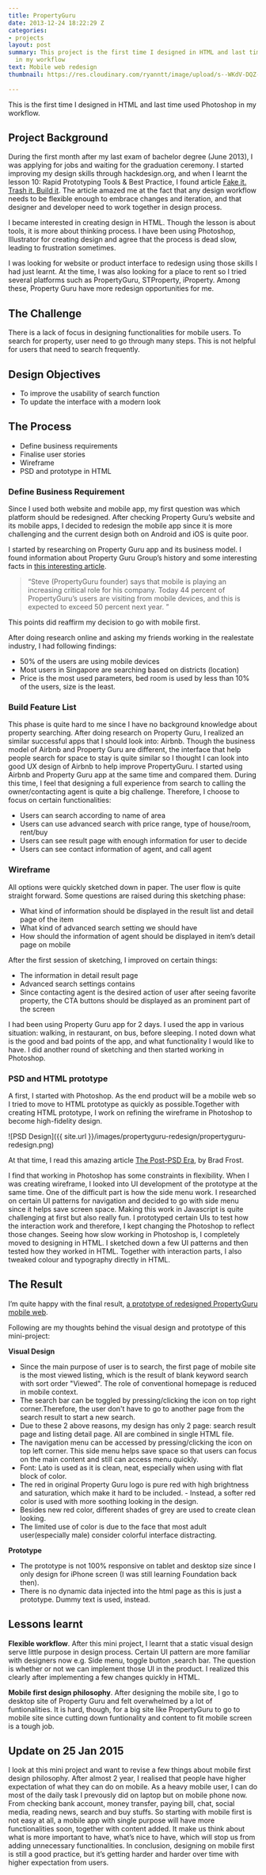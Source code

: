 ```yaml
---
title: PropertyGuru
date: 2013-12-24 18:22:29 Z
categories:
- projects
layout: post
summary: This project is the first time I designed in HTML and last time used Photoshop
  in my workflow
text: Mobile web redesign
thumbnail: https://res.cloudinary.com/ryanntt/image/upload/s--WKdV-DQZ--/c_scale,w_768/v1506606844/propertyguru/thumbnail.jpg
  
---
```


This is the first time I designed in HTML and last time used Photoshop in my workflow.

## Project Background

During the first month after my last exam of bachelor degree (June 2013), I was applying for jobs and waiting for the graduation ceremony. I started improving my design skills through hackdesign.org, and when I learnt the lesson 10: Rapid Prototyping Tools & Best Practice, I found article [Fake it. Trash it. Build it](http://blog.42floors.com/fake-it-trash-it-build-it/). The article amazed me at the fact that any design workflow needs to be flexible enough to embrace changes and iteration, and that designer and developer need to work together in design process.

I became interested in creating design in HTML. Though the lesson is about tools, it is more about thinking process. I have been using Photoshop, Illustrator for creating design and agree that the process is dead slow, leading to frustration sometimes. 

I was looking for website or product interface to redesign using those skills I had just learnt. At the time, I was also looking for a place to rent so I tried several platforms such as PropertyGuru, STProperty, iProperty. Among these, Property Guru have more redesign opportunities for me. 

## The Challenge
There is a lack of focus in designing functionalities for mobile users. To search for property, user need to go through many steps. This is not helpful for users that need to search frequently.


## Design Objectives
- To improve the usability of search function
- To update the interface with a modern look


## The Process

-  Define business requirements
-  Finalise user stories
-  Wireframe
-  PSD and prototype in HTML

### Define Business Requirement
Since I used both website and mobile app, my first question was which platform should be redesigned. After checking Property Guru’s website and its mobile apps, I decided to redesign the mobile app since it is more challenging and the current design both on Android and iOS is quite poor.

I started by researching on Property Guru app and its business model. I found information about Property Guru Group’s history and some interesting facts in [this interesting article](https://sg.finance.yahoo.com/news/propertyguru-story-told-co-founder-051121686.html).

>“Steve (PropertyGuru founder) says that mobile is playing an increasing critical role for his company. Today 44 percent of PropertyGuru’s users are visiting from mobile devices, and this is expected to exceed 50 percent next year. ” 

This points did reaffirm my decision to go with mobile first.

After doing research online and asking my friends working in the realestate industry, I had following findings:

-  50% of the users are using mobile devices
-  Most users in Singapore are searching based on districts (location)
-  Price is the most used parameters, bed room is used by less than 10% of the users, size is the least.

### Build Feature List
This phase is quite hard to me since I have no background knowledge about property searching. After doing research on Property Guru, I realized an similar successful apps that I should look into: Airbnb. Though the business model of Airbnb and Property Guru are different, the interface that help people search for space to stay is quite similar so I thought I can look into good UX design of Airbnb to help improve PropertyGuru. I started using Airbnb and Property Guru app at the same time and compared them. During this time, I feel that designing a full experience from search to calling the owner/contacting agent is quite a big challenge. Therefore, I choose to focus on certain functionalities:

-  Users can search according to name of area
-  Users can use advanced search with price range, type of house/room, rent/buy
-  Users can see result page with enough information for user to decide
-  Users can see contact information of agent, and call agent

### Wireframe

All options were quickly sketched down in paper. The user flow is quite straight forward. Some questions are raised during this sketching phase:

-  What kind of information should be displayed in the result list and detail page of the item
-  What kind of advanced search setting we should have
-  How should the information of agent should be displayed in item’s detail page on mobile

After the first session of sketching, I improved on certain things:

-  The information in detail result page
-  Advanced search settings contains
-  Since contacting agent is the desired action of user after seeing favorite property, the CTA buttons should be displayed as an prominent part of the screen

I had been using Property Guru app for 2 days. I used the app in various situation: walking, in restaurant, on bus, before sleeping. I noted down what is the good and bad points of the app, and what functionality I would like to have. I did another round of sketching and then started working in Photoshop.

### PSD and HTML prototype

A first, I started with Photoshop. As the end product will be a mobile web so I tried to move to HTML prototype as quickly as possible.Together with creating HTML prototype, I work on refining the wireframe in Photoshop to become high-fidelity design.

![PSD Design]({{ site.url }}/images/propertyguru-redesign/propertyguru-redesign.png)

At that time, I read this amazing article [The Post-PSD Era](http://bradfrost.com/blog/post/the-post-psd-era/), by Brad Frost. 

I find that working in Photoshop has some constraints in flexibility. When I was creating wireframe, I looked into UI development of the prototype at the same time. One of the difficult part is how the side menu work. I researched on certain UI patterns for navigation and decided to go with side menu since it helps save screen space. Making this work in Javascript is quite challenging at first but also really fun. I prototyped certain UIs to test how the interaction work and therefore, I kept changing the Photoshop to reflect those changes. Seeing how slow working in Photoshop is, I completely moved to designing in HTML. I sketched down a few UI patterns and then tested how they worked in HTML. Together with interaction parts, I also tweaked colour and typography directly in HTML.


## The Result

I’m quite happy with the final result, [a prototype of redesigned PropertyGuru mobile web](http://goo.gl/ZioB9).

Following are my thoughts behind the visual design and prototype of this mini-project:

<strong>Visual Design</strong>

-  Since the main purpose of user is to search, the first page of mobile site is the most viewed listing, which is the result of blank keyword search with sort order "Viewed". The role of conventional homepage is reduced in mobile context.
-  The search bar can be toggled by pressing/clicking the icon on top right corner.Therefore, the user don't have to go to another page from the search result to start a new search.
-  Due to these 2 above reasons, my design has only 2 page: search result page and listing detail page. All are combined in single HTML file. 
-  The navigation menu can be accessed by pressing/clicking the icon on top left corner. This side menu helps save space so that users can focus on the main content and still can access menu quickly.
-  Font: Lato is used as it is clean, neat, especially when using with flat block of color.
-  The red in original Property Guru logo is pure red with high brightness and saturation, which make it hard to be included. -  Instead, a softer red color is used with more soothing looking in the design.
-  Besides new red color, different shades of grey are used to create clean looking. 
-  The limited use of color is due to the face that most adult user(especially male) consider colorful interface distracting.

<strong>Prototype</strong>

-  The prototype is not 100% responsive on tablet and desktop size since I only design for iPhone screen (I was still learning Foundation back then). 
-  There is no dynamic data injected into the html page as this is just a prototype. Dummy text is used, instead.

## Lessons learnt

<strong>Flexible workflow</strong>. After this mini project, I learnt that a static visual design serve little purpose in design process. Certain UI pattern are more familiar with designers now e.g. Side menu, toggle button ,search bar. The question is whether or not we can implement those UI in the product. I realized this clearly after implementing a few changes quickly in HTML.

<strong>Mobile first design philosophy</strong>. After designing the mobile site, I go to desktop site of Property Guru and felt overwhelmed by a  lot of funtionalities. It is hard, though, for a big site like PropertyGuru to go to mobile site since cutting down funtionality and content to fit mobile screen is a tough job.

## Update on 25 Jan 2015

I look at this mini project and want to revise a few things about mobile first design philosophy. After almost 2 year, I realised that people have higher expectation of what they can do on mobile. As a heavy mobile user, I can do most of the daily task I prevously did on laptop but on mobile phone now. From checking bank account, money transfer, paying bill, chat, social media, reading news, search and buy stuffs. So starting with mobile first is not easy at all, a mobile app with single purpose will have more functionalities soon, together with content added. It make us think about what is more important to have, what’s nice to have, which will stop us from adding unnecessary functionalities. In conclusion, designing on mobile first is still a good practice, but it’s getting harder and harder over time with higher expectation from users. 
